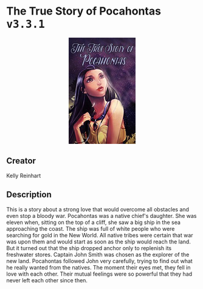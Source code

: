 
# The True Story of Pocahontas <kbd>v3.3.1</kbd>

<center>
  <img src="./cover-1024.jpg"/>
</center>

## Creator
Kelly Reinhart

## Description
<p>This is a story about a strong love that would overcome all obstacles and even stop a bloody war. Pocahontas was a native chief's daughter. She was eleven when, sitting on the top of a cliff, she saw a big ship in the sea approaching the coast. The ship was full of white people who were searching for gold in the New World. All native tribes were certain that war was upon them and would start as soon as the ship would reach the land. But it turned out that the ship dropped anchor only to replenish its freshwater stores. Captain John Smith was chosen as the explorer of the new land. Pocahontas followed John very carefully, trying to find out what he really wanted from the natives. The moment their eyes met, they fell in love with each other. Their mutual feelings were so powerful that they had never left each other since then.</p>
